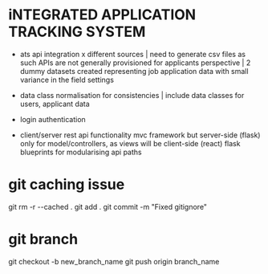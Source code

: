 # iNTEGRATED APPLICATION TRACKING SYSTEM

- ats api integration x different sources | need to generate csv files as such APIs are not generally provisioned for applicants perspective | 2 dummy datasets created representing job application data with small variance in the field settings

- data class normalisation for consistencies | include data classes for users, applicant data

- login authentication 

- client/server rest api functionality
mvc framework but server-side (flask) only for model/controllers, as views will be client-side (react)
flask blueprints for modularising api paths

# git caching issue
git rm -r --cached .
git add .
git commit -m "Fixed gitignore"

# git branch
git checkout -b new_branch_name
git push origin branch_name